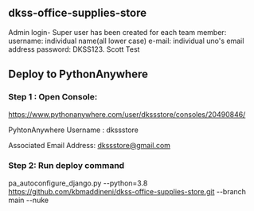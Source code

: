 ## dkss-office-supplies-store
Admin login-
Super user has been created for each team member:
username: individual name(all lower case)
e-mail: individual uno's email address
password: DKSS123.
Scott Test

## Deploy to PythonAnywhere

  ### Step 1 : Open Console: 

  https://www.pythonanywhere.com/user/dkssstore/consoles/20490846/

  PyhtonAnywhere Username : dkssstore

  Associated Email Address: dkssstore@gmail.com

  ### Step 2: Run deploy command

  pa_autoconfigure_django.py --python=3.8 https://github.com/kbmaddineni/dkss-office-supplies-store.git --branch main --nuke
